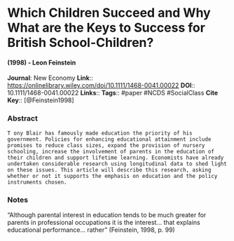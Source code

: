 # Which Children Succeed and Why What are the Keys to Success for British School-Children?
#### (1998) - Leon Feinstein
**Journal**: New Economy
**Link**:: https://onlinelibrary.wiley.com/doi/10.1111/1468-0041.00022
**DOI**:: 10.1111/1468-0041.00022
**Links**:: 
**Tags**:: #paper #NCDS #SocialClass 
**Cite Key**:: [@Feinstein1998]

### Abstract

```
T ony Blair has famously made education the priority of his government. Policies for enhancing educational attainment include promises to reduce class sizes, expand the provision of nursery schooling, increase the involvement of parents in the education of their children and support lifetime learning. Economists have already undertaken considerable research using longitudinal data to shed light on these issues. This article will describe this research, asking whether or not it supports the emphasis on education and the policy instruments chosen.
```

### Notes

“Although parental interest in education tends to be much greater for parents in professional occupations it is the interest... that explains educational performance... rather” (Feinstein, 1998, p. 99)
